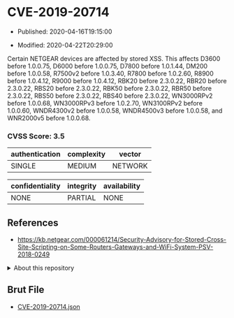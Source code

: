 # CVE-2019-20714

- Published: 2020-04-16T19:15:00

- Modified: 2020-04-22T20:29:00

Certain NETGEAR devices are affected by stored XSS. This affects D3600 before 1.0.0.75, D6000 before 1.0.0.75, D7800 before 1.0.1.44, DM200 before 1.0.0.58, R7500v2 before 1.0.3.40, R7800 before 1.0.2.60, R8900 before 1.0.4.12, R9000 before 1.0.4.12, RBK20 before 2.3.0.22, RBR20 before 2.3.0.22, RBS20 before 2.3.0.22, RBK50 before 2.3.0.22, RBR50 before 2.3.0.22, RBS50 before 2.3.0.22, RBS40 before 2.3.0.22, WN3000RPv2 before 1.0.0.68, WN3000RPv3 before 1.0.2.70, WN3100RPv2 before 1.0.0.60, WNDR4300v2 before 1.0.0.58, WNDR4500v3 before 1.0.0.58, and WNR2000v5 before 1.0.0.68.

### CVSS Score: **3.5**

| authentication | complexity | vector |
| --- | --- | --- |
| SINGLE | MEDIUM | NETWORK |

| confidentiality | integrity | availability |
| --- | --- | --- |
| NONE | PARTIAL | NONE |

## References

* https://kb.netgear.com/000061214/Security-Advisory-for-Stored-Cross-Site-Scripting-on-Some-Routers-Gateways-and-WiFi-System-PSV-2018-0249

<details>
<summary>About this repository</summary> 

  This repository is part of the project [Live Hack CVE](https://github.com/Live-Hack-CVE). Main website can be found [www.live-hack.org](https://www.live-hack.org) 
  
  Made by [Sn0wAlice](https://github.com/Sn0wAlice) for the people that care about security and need to have a feed of the latest CVEs. Hope you enjoy it, don't forget to star the repo and follow me on [Twitter](https://twitter.com/Sn0wAlice) and [Github](https://github.com/Sn0wAlice). And that is my [personnal website](https://www.alice-snow.me/)

  - [Home Page](https://github.com/Live-Hack-CVE)
  - [Framework](https://github.com/Live-Hack-CVE/cve-framework)
  - [CVE database](https://github.com/Live-Hack-CVE/full_database)
  - [Changelog](https://github.com/Live-Hack-CVE/Changelog)
</details>

## Brut File

* [CVE-2019-20714.json](https://raw.githubusercontent.com/Live-Hack-CVE/full_database/main/cves/2019/CVE-2019-20714.json)

